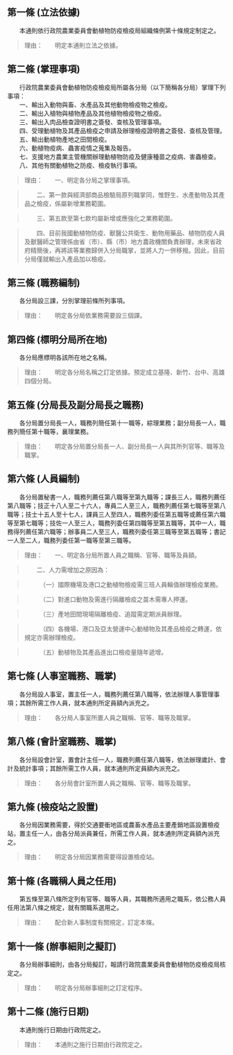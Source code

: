 第一條 (立法依據)
-----------------
　　本通則依行政院農業委員會動植物防疫檢疫局組織條例第十條規定制定之。  
> 理由：　　明定本通則立法之依據。



第二條 (掌理事項)
-----------------
　　行政院農業委員會動植物防疫檢疫局所屬各分局（以下簡稱各分局）掌理下列事項：  
　　一、輸出入動物與畜、水產品及其他動物檢疫物之檢疫。  
　　二、輸出入植物與植物產品及其他植物檢疫物之檢疫。  
　　三、輸出入肉品檢查證明書之簽發、查核及管理事項。  
　　四、受理動植物及其產品檢疫之申請及辦理檢疫證明書之簽發、查核及管理。  
　　五、輸出動植物產地之田間檢疫。  
　　六、動植物疫病、蟲害疫情之蒐集及報告。  
　　七、支援地方農業主管機關辦理動植物防疫及健康種苗之疫病、害蟲檢查。  
　　八、其他有關動植物之防疫、檢疫執行事項。  
> 理由：　　一、明定各分局之掌理事項。

> 　　二、第一款與經濟部商品檢驗局原列職掌同，惟野生、水產動物及其產品之檢疫，係屬新增業務範圍。

> 　　三、第五款至第七款均屬新增或應強化之業務範圍。

> 　　四、目前我國動植物防疫、獸醫公共衛生、動物用藥品、植物防疫人員及獸醫師之管理係由省（市）、縣（市）地方農政機關負責辦理，未來省政府精簡後，再將該等業務歸併入分局職掌，並將人力一併移撥。因此，目前分局僅就輸出入產品加以檢疫。



第三條 (職務編制)
-----------------
　　各分局設三課，分別掌理前條所列事項。  
> 理由：　　明定各分局依業務需要設三個課。



第四條 (標明分局所在地)
-----------------------
　　各分局應標明各該所在地之名稱。  
> 理由：　　明定各分局名稱之訂定依據。預定成立基隆、新竹、台中、高雄四個分局。



第五條 (分局長及副分局長之職務)
-------------------------------
　　各分局置分局長一人，職務列簡任第十一職等，綜理業務；副分局長一人，職務列簡任第十職等，襄理業務。  
> 理由：　　明定各分局置分局長一人、副分局長一人與其所列官等、職等及職掌。



第六條 (人員編制)
-----------------
　　各分局置秘書一人，職務列薦任第八職等至第九職等；課長三人，職務列薦任第八職等；技正十八人至二十六人，專員二人至三人，職務列薦任第七職等至第八職等；技士十五人至十七人，課員三人至四人，職務列委任第五職等或薦任第六職等至第七職等；技佐一人至三人，職務列委任第四職等至第五職等，其中一人，職務得列薦任第六職等；辦事員二人至三人，職務列委任第三職等至第五職等；書記一人至二人，職務列委任第一職等至第三職等。  
> 理由：　　一、明定各分局所置人員之職稱、官等、職等及員額。

> 　　二、人力需增加之原因為：

> 　　　（一）國際機場及港口之動植物檢疫需三班人員輪值辦理檢疫業務。

> 　　　（二）對進口動物及需進行隔離檢疫之苗木需專人押運。

> 　　　（三）產地田間現場隔離檢疫、追蹤需定期派員辦理。

> 　　　（四）各機場、港口及亞太營運中心動植物及其產品檢疫之轉運，依規定亦需辦理檢疫。

> 　　　（五）動植物及其產品進出口檢疫量隨年遞增。



第七條 (人事室職務、職掌)
-------------------------
　　各分局設人事室，置主任一人，職務列薦任第八職等，依法辦理人事管理事項；其餘所需工作人員，就本通則所定員額內派充之。  
> 理由：　　各分局人事室所置人員之職稱、官等、職等及職掌。



第八條 (會計室職務、職掌)
-------------------------
　　各分局設會計室，置會計主任一人，職務列薦任第八職等，依法辦理歲計、會計及統計事項；其餘所需工作人員，就本通則所定員額內派充之。  
> 理由：　　各分局會計室所置人員之職稱、官等、職等及職掌。



第九條 (檢疫站之設置)
---------------------
　　各分局因業務需要，得於交通要衝地區或農畜水產品主要產銷地區設置檢疫站，置主任一人，由各分局派員兼任，所需工作人員，就本通則所定員額內派充之。  
> 理由：　　明定各分局因業務需要得設置檢疫站。



第十條 (各職稱人員之任用)
-------------------------
　　第五條至第八條所定列有官等、職等人員，其職務所適用之職系，依公務人員任用法第八條之規定，就有關職系選用之。  
> 理由：　　配合新人事制度有關規定，訂定本條。



第十一條 (辦事細則之擬訂)
-------------------------
　　各分局辦事細則，由各分局擬訂，報請行政院農業委員會動植物防疫檢疫局核定之。  
> 理由：　　明定各分局辦事細則之訂定程序。



第十二條 (施行日期)
-------------------
　　本通則施行日期由行政院定之。  
> 理由：　　本通則之施行日期由行政院定之。